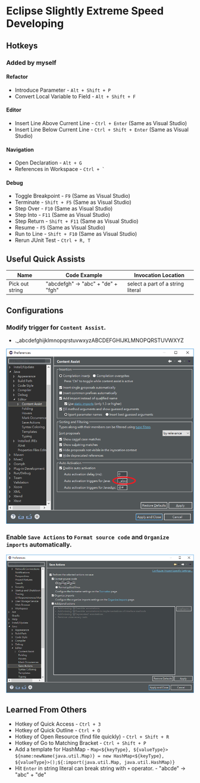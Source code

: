 # Eclipse Slightly Extreme Speed Developing

## Hotkeys

### Added by myself

#### Refactor
- Introduce Parameter - `Alt + Shift + P`
- Convert Local Variable to Field - `Alt + Shift + F`

#### Editor
- Insert Line Above Current Line - `Ctrl + Enter` (Same as Visual Studio)
- Insert Line Below Current Line - `Ctrl + Shift + Enter` (Same as Visual Studio)

#### Navigation
- Open Declaration - `Alt + G`
- References in Workspace - `` Ctrl + ` ``

#### Debug
- Toggle Breakpoint - `F9` (Same as Visual Studio)
- Terminate - `Shift + F5` (Same as Visual Studio)
- Step Over - `F10` (Same as Visual Studio)
- Step Into - `F11` (Same as Visual Studio)
- Step Return - `Shift + F11` (Same as Visual Studio)
- Resume - `F5` (Same as Visual Studio)
- Run to Line - `Shift + F10` (Same as Visual Studio)                                                                                     
- Rerun JUnit Test - `Ctrl + R, T`

## Useful Quick Assists

| Name            | Code Example                       | Invocation Location               |
|-----------------|------------------------------------|-----------------------------------|
| Pick out string | "abcdefgh" -> "abc" + "de" + "fgh" | select a part of a string literal |

## Configurations

### Modify trigger for `Content Assist`.

- ._abcdefghijklmnopqrstuvwxyzABCDEFGHIJKLMNOPQRSTUVWXYZ

![Modify trigger for Content Assist](screenshots/content_assist_auto_trigger.png)

### Enable `Save Actions` to `Format source code` and `Organize imports` automatically.

![Save actions to format source code and organize imports automatically](screenshots/enable_save_actions.png)

## Learned From Others

- Hotkey of Quick Access - `Ctrl + 3`
- Hotkey of Quick Outline - `Ctrl + O`
- Hotkey of Open Resource (find file quickly) - `Ctrl + Shift + R`
- Hotkey of Go to Matching Bracket - `Ctrl + Shift + P`
- Add a template for HashMap - `Map<${keyType}, ${valueType}> ${name:newName(java.util.Map)} = new HashMap<${keyType}, ${valueType}>();${:import(java.util.Map, java.util.HashMap)}`
- Hit `Enter` in string literal can break string with `+` operator. - "abcde" -> "abc" + "de"
